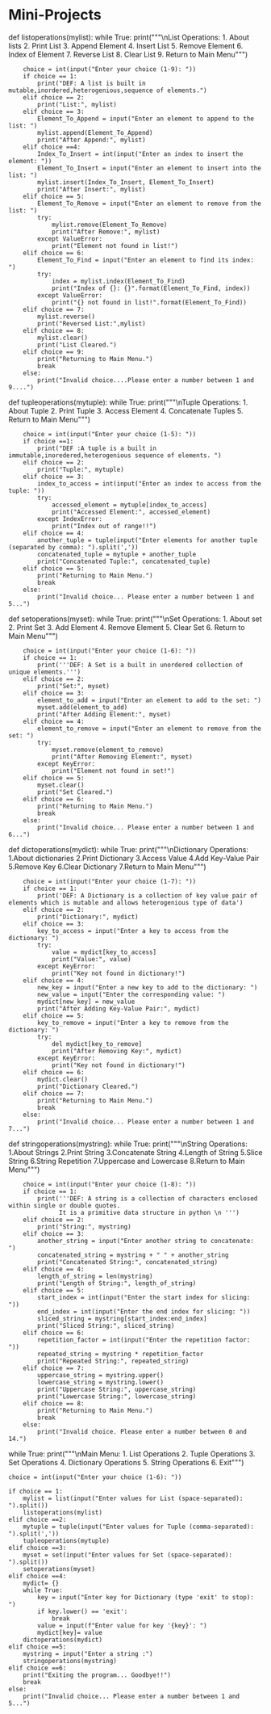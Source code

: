 # Mini-Projects
def listoperations(mylist):
    while True:
        print("""\nList Operations:
        1. About lists
        2. Print List
        3. Append Element
        4. Insert List
        5. Remove Element
        6. Index of Element
        7. Reverse List
        8. Clear List
        9. Return to Main Menu""")

        choice = int(input("Enter your choice (1-9): "))
        if choice == 1:
            print("DEF: A list is built in mutable,inordered,heterogenious,sequence of elements.")
        elif choice == 2:
            print("List:", mylist)
        elif choice == 3:
            Element_To_Append = input("Enter an element to append to the list: ")
            mylist.append(Element_To_Append)
            print("After Append:", mylist)
        elif choice ==4:
            Index_To_Insert = int(input("Enter an index to insert the element: "))
            Element_To_Insert = input("Enter an element to insert into the list: ")
            mylist.insert(Index_To_Insert, Element_To_Insert)
            print("After Insert:", mylist)
        elif choice == 5:
            Element_To_Remove = input("Enter an element to remove from the list: ")
            try:
                mylist.remove(Element_To_Remove)
                print("After Remove:", mylist)
            except ValueError:
                print("Element not found in list!")
        elif choice == 6:
            Element_To_Find = input("Enter an element to find its index: ")
            try:
                index = mylist.index(Element_To_Find)
                print("Index of {}: {}".format(Element_To_Find, index))
            except ValueError:
                print("{} not found in list!".format(Element_To_Find))
        elif choice == 7:
            mylist.reverse()
            print("Reversed List:",mylist)
        elif choice == 8:
            mylist.clear()
            print("List Cleared.")
        elif choice == 9:
            print("Returning to Main Menu.")
            break
        else:
            print("Invalid choice....Please enter a number between 1 and 9....")


def tupleoperations(mytuple):
    while True:
        print("""\nTuple Operations:
        1. About Tuple
        2. Print Tuple
        3. Access Element
        4. Concatenate Tuples
        5. Return to Main Menu""")

        choice = int(input("Enter your choice (1-5): "))
        if choice ==1:
            print("DEF :A tuple is a built in immutable,inoredered,heterogenious sequence of elements. ")
        elif choice == 2:
            print("Tuple:", mytuple)
        elif choice == 3:
            index_to_access = int(input("Enter an index to access from the tuple: "))
            try:
                accessed_element = mytuple[index_to_access]
                print("Accessed Element:", accessed_element)
            except IndexError:
                print("Index out of range!!")
        elif choice == 4:
            another_tuple = tuple(input("Enter elements for another tuple (separated by comma): ").split(','))
            concatenated_tuple = mytuple + another_tuple
            print("Concatenated Tuple:", concatenated_tuple)
        elif choice == 5:
            print("Returning to Main Menu.")
            break
        else:
            print("Invalid choice... Please enter a number between 1 and 5...")


def setoperations(myset):
    while True:
        print("""\nSet Operations:
        1. About set
        2. Print Set
        3. Add Element
        4. Remove Element
        5. Clear Set
        6. Return to Main Menu""")

        choice = int(input("Enter your choice (1-6): "))
        if choice == 1:
            print('''DEF: A Set is a built in unordered collection of unique elements.''')
        elif choice == 2:
            print("Set:", myset)
        elif choice == 3:
            element_to_add = input("Enter an element to add to the set: ")
            myset.add(element_to_add)
            print("After Adding Element:", myset)
        elif choice == 4:
            element_to_remove = input("Enter an element to remove from the set: ")
            try:
                myset.remove(element_to_remove)
                print("After Removing Element:", myset)
            except KeyError:
                print("Element not found in set!")
        elif choice == 5:
            myset.clear()
            print("Set Cleared.")
        elif choice == 6:
            print("Returning to Main Menu.")
            break
        else:
            print("Invalid choice... Please enter a number between 1 and 6...")


def dictoperations(mydict):
    while True:
        print("""\nDictionary Operations:
        1.About dictionaries
        2.Print Dictionary
        3.Access Value
        4.Add Key-Value Pair
        5.Remove Key
        6.Clear Dictionary
        7.Return to Main Menu""")

        choice = int(input("Enter your choice (1-7): "))
        if choice == 1:
            print('DEF: A Dictionary is a collection of key value pair of elements which is mutable and allows heterogenious type of data')
        elif choice == 2:
            print("Dictionary:", mydict)
        elif choice == 3:
            key_to_access = input("Enter a key to access from the dictionary: ")
            try:
                value = mydict[key_to_access]
                print("Value:", value)
            except KeyError:
                print("Key not found in dictionary!")
        elif choice == 4:
            new_key = input("Enter a new key to add to the dictionary: ")
            new_value = input("Enter the corresponding value: ")
            mydict[new_key] = new_value
            print("After Adding Key-Value Pair:", mydict)
        elif choice == 5:
            key_to_remove = input("Enter a key to remove from the dictionary: ")
            try:
                del mydict[key_to_remove]
                print("After Removing Key:", mydict)
            except KeyError:
                print("Key not found in dictionary!")
        elif choice == 6:
            mydict.clear()
            print("Dictionary Cleared.")
        elif choice == 7:
            print("Returning to Main Menu.")
            break
        else:
            print("Invalid choice... Please enter a number between 1 and 7...")
def stringoperations(mystring):
    while True:
        print("""\nString Operations:
        1.About Strings
        2.Print String
        3.Concatenate String
        4.Length of String
        5.Slice String
        6.String Repetition
        7.Uppercase and Lowercase
        8.Return to Main Menu""")

        choice = int(input("Enter your choice (1-8): "))
        if choice == 1:
            print('''DEF: A string is a collection of characters enclosed within single or double quotes. 
                  It is a primitive data structure in python \n ''')
        elif choice == 2:
            print("String:", mystring)
        elif choice == 3:
            another_string = input("Enter another string to concatenate: ")
            concatenated_string = mystring + " " + another_string
            print("Concatenated String:", concatenated_string)
        elif choice == 4:
            length_of_string = len(mystring)
            print("Length of String:", length_of_string)
        elif choice == 5:
            start_index = int(input("Enter the start index for slicing: "))
            end_index = int(input("Enter the end index for slicing: "))
            sliced_string = mystring[start_index:end_index]
            print("Sliced String:", sliced_string)
        elif choice == 6:
            repetition_factor = int(input("Enter the repetition factor: "))
            repeated_string = mystring * repetition_factor
            print("Repeated String:", repeated_string)
        elif choice == 7:
            uppercase_string = mystring.upper()
            lowercase_string = mystring.lower()
            print("Uppercase String:", uppercase_string)
            print("Lowercase String:", lowercase_string)
        elif choice == 8:
            print("Returning to Main Menu.")
            break
        else:
            print("Invalid choice. Please enter a number between 0 and 14.")

while True:
    print("""\nMain Menu:
    1. List Operations
    2. Tuple Operations
    3. Set Operations
    4. Dictionary Operations
    5. String Operations
    6. Exit""")

    choice = int(input("Enter your choice (1-6): "))

    if choice == 1:
        mylist = list(input("Enter values for List (space-separated): ").split())
        listoperations(mylist)
    elif choice ==2:
        mytuple = tuple(input("Enter values for Tuple (comma-separated): ").split(','))
        tupleoperations(mytuple)
    elif choice ==3:
        myset = set(input("Enter values for Set (space-separated): ").split())
        setoperations(myset)
    elif choice ==4:
        mydict= {}
        while True:
            key = input("Enter key for Dictionary (type 'exit' to stop): ")
            if key.lower() == 'exit':
                break
            value = input(f"Enter value for key '{key}': ")
            mydict[key]= value
        dictoperations(mydict)
    elif choice ==5:
        mystring = input("Enter a string :")
        stringoperations(mystring)
    elif choice ==6:
        print("Exiting the program... Goodbye!!")
        break
    else:
        print("Invalid choice... Please enter a number between 1 and 5...")
